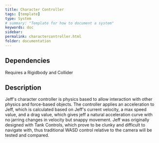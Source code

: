 ```yaml
---
title: Character Controller
tags: [template]
type: System
# summary: "Template for how to document a system"
keywords: doc
sidebar: 
permalink: charactercontroller.html
folder: documentation
---
```


## Dependencies

Requires a Rigidbody and Collider

## Description

Jeff's character controller is physics based to allow interaction with other physics and force-based objects.
The controller applies an acceleration to Jeff, which is calculated based on Jeff's current velocity, a max speed value, and a drag value, which gives jeff a natural acceleration curve with no jarring changes in velocity but snappy movement.
Jeff was originally designed with Tank Controls, which prove to be clunky and difficult to navigate with, thus traditional WASD control relative to the camera will be tested and compared. 


